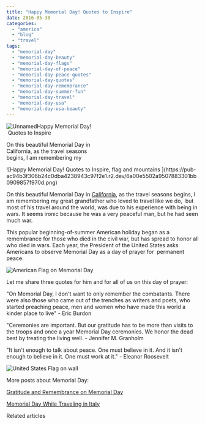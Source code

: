 ```yaml
---
title: "Happy Memorial Day! Quotes to Inspire"
date: 2016-05-30
categories: 
  - "america"
  - "blog"
  - "travel"
tags: 
  - "memorial-day"
  - "memorial-day-beauty"
  - "memorial-day-flags"
  - "memorial-day-of-peace"
  - "memorial-day-peace-quotes"
  - "memorial-day-quotes"
  - "memorial-day-remembrance"
  - "memorial-day-summer-fun"
  - "memorial-day-travel"
  - "memorial-day-usa"
  - "memorial-day-usa-beauty"
---
```


![Unnamed](https://pub-ac94b3f306b24c0dba4238943c97f2e1.r2.dev/6a00e5502a9507883301bb090981ea970d.jpg)Happy Memorial Day!   
 Quotes to Inspire  
  
On this beautiful Memorial Day in  
California, as the travel seasons  
begins, I am remembering my 

<!--more--> ![Happy Memorial Day! Quotes to Inspire, flag and mountains ](https://pub-ac94b3f306b24c0dba4238943c97f2e1.r2.dev/6a00e5502a9507883301bb0909857f970d.png)

On this beautiful Memorial Day in [California](https://pub-ac94b3f306b24c0dba4238943c97f2e1.r2.dev/2012/08/top-10-california-destinations.html "top california travel destinations"), as the travel seasons begins, I am remembering my great grandfather who loved to travel like we do,  but most of his travel around the world, was due to his experience with being in wars. It seems ironic because he was a very peaceful man, but he had seen much war.    
  
This popular beginning-of-summer American holiday began as a remembrance for those who died in the civil war, but has spread to honor all who died in wars. Each year, the President of the United States asks Americans to observe Memorial Day as a day of prayer for  permanent peace.   
  
![American Flag on Memorial Day ](https://pub-ac94b3f306b24c0dba4238943c97f2e1.r2.dev/6a00e5502a9507883301b8d1efdb4e970c.png)  
  
  
Let me share three quotes for him and for all of us on this day of prayer:  
  
"On Memorial Day, I don't want to only remember the combatants. There were also those who came out of the trenches as writers and poets, who started preaching peace, men and women who have made this world a kinder place to live" - Eric Burdon  
  
"Ceremonies are important. But our gratitude has to be more than visits to the troops and once a year Memorial Day ceremonies. We honor the dead best by treating the living well. - Jennifer M. Granholm  
  
"It isn't enough to talk about peace. One must believe in it. And it isn't enough to believe in it. One must work at it." - Eleanor Roosevelt  
  
  

![United States Flag on wall ](https://pub-ac94b3f306b24c0dba4238943c97f2e1.r2.dev/6a00e5502a9507883301bb0909855b970d.png)

  
More posts about Memorial Day:  
  
[Gratitude and Remembrance on Memorial Day](https://pub-ac94b3f306b24c0dba4238943c97f2e1.r2.dev/2014/05/gratitude-and-remembrance-on-memorial-day.html "Memorial Day Gratitude and Remembrance ")   
  
[Memorial Day While Traveling in Italy](https://pub-ac94b3f306b24c0dba4238943c97f2e1.r2.dev/2007/05/italian-memoria.html "memorial day while traveling Europe ")  
  

Related articles

